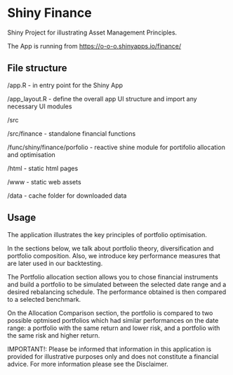 # Shiny Finance
Shiny Project for illustrating Asset Management Principles.

The App is running from
https://o-o-o.shinyapps.io/finance/


## File structure
/app.R - in entry point for the Shiny App

/app_layout.R - define the overall app UI structure and import any necessary UI modules

/src

  /src/finance - standalone financial functions

  /func/shiny/finance/porfolio - reactive shine module for portifolio allocation and optimisation

/html - static html pages

/www - static web assets

/data - cache folder for downloaded data


## Usage
The application illustrates the key principles of portfolio optimisation.


In the sections below, we talk about portfolio theory, diversification and portfolio composition. Also, we introduce key performance measures that are later used in our backtesting.


The Portfolio allocation section allows you to chose financial instruments and build a portfolio to be simulated between the selected date range and a desired rebalancing schedule. The performance obtained is then compared to a selected benchmark.


On the Allocation Comparison section, the portfolio is compared to two possible optmised portfolios which had similar performances on the date range: a portfolio with the same return and lower risk, and a portfolio with the same risk and higher return.


IMPORTANT!: Please be informed that information in this application is provided for illustrative purposes only and does not constitute a financial advice. For more information please see the Disclaimer.
